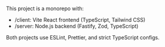 <!-- Use this file to provide workspace-specific custom instructions to Copilot. For more details, visit https://code.visualstudio.com/docs/copilot/copilot-customization#_use-a-githubcopilotinstructionsmd-file -->

This project is a monorepo with:
- /client: Vite React frontend (TypeScript, Tailwind CSS)
- /server: Node.js backend (Fastify, Zod, TypeScript)

Both projects use ESLint, Prettier, and strict TypeScript configs.
